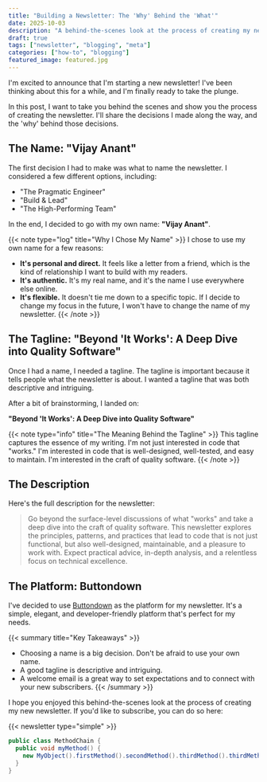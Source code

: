 ```yaml
---
title: "Building a Newsletter: The 'Why' Behind the 'What'"
date: 2025-10-03
description: "A behind-the-scenes look at the process of creating my new newsletter, from choosing a name to crafting the welcome email."
draft: true
tags: ["newsletter", "blogging", "meta"]
categories: ["how-to", "blogging"]
featured_image: featured.jpg 
---
```


I'm excited to announce that I'm starting a new newsletter! I've been thinking about this for a while, and I'm finally ready to take the plunge.

In this post, I want to take you behind the scenes and show you the process of creating the newsletter. I'll share the decisions I made along the way, and the 'why' behind those decisions.

## The Name: "Vijay Anant"

The first decision I had to make was what to name the newsletter. I considered a few different options, including:

* "The Pragmatic Engineer"
* "Build & Lead"
* "The High-Performing Team"

In the end, I decided to go with my own name: **"Vijay Anant"**.

{{< note type="log" title="Why I Chose My Name" >}}
I chose to use my own name for a few reasons:

* **It's personal and direct.** It feels like a letter from a friend, which is the kind of relationship I want to build with my readers.
* **It's authentic.** It's my real name, and it's the name I use everywhere else online.
* **It's flexible.** It doesn't tie me down to a specific topic. If I decide to change my focus in the future, I won't have to change the name of my newsletter.
{{< /note >}}

## The Tagline: "Beyond 'It Works': A Deep Dive into Quality Software"

Once I had a name, I needed a tagline. The tagline is important because it tells people what the newsletter is about. I wanted a tagline that was both descriptive and intriguing.

After a bit of brainstorming, I landed on:

**"Beyond 'It Works': A Deep Dive into Quality Software"**

{{< note type="info" title="The Meaning Behind the Tagline" >}}
This tagline captures the essence of my writing. I'm not just interested in code that "works." I'm interested in code that is well-designed, well-tested, and easy to maintain. I'm interested in the craft of quality software.
{{< /note >}}

## The Description

Here's the full description for the newsletter:

> Go beyond the surface-level discussions of what "works" and take a deep dive into the craft of quality software. This newsletter explores the principles, patterns, and practices that lead to code that is not just functional, but also well-designed, maintainable, and a pleasure to work with. Expect practical advice, in-depth analysis, and a relentless focus on technical excellence.

## The Platform: Buttondown

I've decided to use [Buttondown](https://buttondown.email/) as the platform for my newsletter. It's a simple, elegant, and developer-friendly platform that's perfect for my needs.

{{< summary title="Key Takeaways" >}}

* Choosing a name is a big decision. Don't be afraid to use your own name.
* A good tagline is descriptive and intriguing.
* A welcome email is a great way to set expectations and to connect with your new subscribers.
{{< /summary >}}

I hope you enjoyed this behind-the-scenes look at the process of creating my new newsletter. If you'd like to subscribe, you can do so here:

{{< newsletter type="simple" >}}

```java
public class MethodChain {
  public void myMethod() {
    new MyObject().firstMethod().secondMethod().thirdMethod().thirdMethod().thirdMethod().thirdMethod().thirdMethod();
  }
}
```
